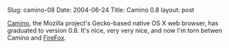 Slug: camino-08
Date: 2004-06-24
Title: Camino 0.8
layout: post

<a href="http://www.mozilla.org/projects/camino/">Camino</a>, the Mozilla project&#39;s Gecko-based native OS X web browser, has graduated to version 0.8. It&#39;s nice, very very nice, and now I&#39;m torn betwen Camino and <a href="http://www.mozilla.org/products/firefox/">FireFox</a>.

